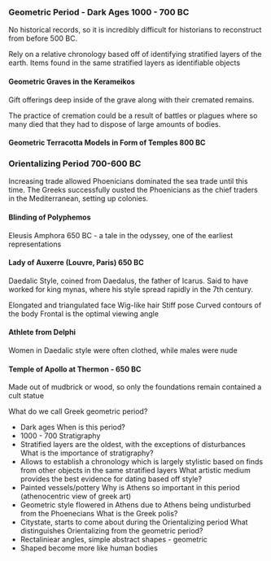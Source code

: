 ### Geometric Period - Dark Ages 1000 - 700 BC
No historical records, so it is incredibly difficult for historians to reconstruct from before 500 BC.

Rely on a relative chronology based off of identifying stratified layers of the earth.
Items found in the same stratified layers as identifiable objects

#### Geometric Graves in the Kerameikos
Gift offerings deep inside of the grave along with their cremated remains.

The practice of cremation could be a result of battles or plagues where so many died that they had to dispose of large amounts of bodies.

#### Geometric Terracotta Models in Form of Temples 800 BC

### Orientalizing Period 700-600 BC
Increasing trade allowed
Phoenicians dominated the sea trade until this time.
The Greeks successfully ousted the Phoenicians as the chief traders in the Mediterranean, setting up colonies.

#### Blinding of Polyphemos
Eleusis Amphora 650 BC - a tale in the odyssey, one of the earliest representations

#### Lady of Auxerre (Louvre, Paris) 650 BC
Daedalic Style, coined from Daedalus, the father of Icarus.
Said to have worked for king mynas, where his style spread rapidly in the 7th century.

Elongated and triangulated face
Wig-like hair
Stiff pose
Curved contours of the body
Frontal is the optimal viewing angle

#### Athlete from Delphi
Women in Daedalic style were often clothed, while males were nude

#### Temple of Apollo at Thermon - 650 BC
Made out of mudbrick or wood, so only the foundations remain
contained a cult statue


What do we call Greek geometric period?
- Dark ages
When is this period?
- 1000 - 700
Stratigraphy
- Stratified layers are the oldest, with the exceptions of disturbances
What is the importance of stratigraphy?
- Allows to establish a chronology which is largely stylistic based on finds from other objects in the same stratified layers
What artistic medium provides the best evidence for dating based off style?
- Painted vessels/pottery
Why is Athens so important in this period (athenocentric view of greek art)
- Geometric style flowered in Athens due to Athens being undisturbed from the Phoenecians
What is the Greek polis?
- Citystate, starts to come about during the Orientalizing period
What distinguishes Orientalizing from the geometric period?
- Rectaliniear angles, simple abstract shapes - geometric
- Shaped become more like human bodies





